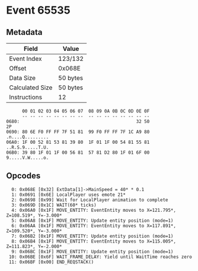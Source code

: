# Event 65535

## Metadata

| Field           | Value    |
|-----------------|----------|
| Event Index     | 123/132  |
| Offset          | 0x068E   |
| Data Size       | 50 bytes |
| Calculated Size | 50 bytes |
| Instructions    | 12       |

```
      00 01 02 03 04 05 06 07  08 09 0A 0B 0C 0D 0E 0F
      -- -- -- -- -- -- -- --  -- -- -- -- -- -- -- --
0680:                                            32 50                2P
0690: 80 6E F0 FF FF 7F 51 81  99 F0 FF FF 7F 1C A9 80  .n....Q.........
06A0: 1F 00 52 81 53 81 39 80  1F 01 1F 00 54 81 55 81  ..R.S.9.....T.U.
06B0: 39 80 1F 01 1F 00 56 81  57 81 D2 80 1F 01 6F 00  9.....V.W.....o.
```

## Opcodes

```
  0: 0x068E [0x32] ExtData[1]->MainSpeed = 40* * 0.1
  1: 0x0691 [0x6E] LocalPlayer uses emote 21*
  2: 0x0698 [0x99] Wait for LocalPlayer animation to complete
  3: 0x069D [0x1C] WAIT(60* ticks)
  4: 0x06A0 [0x1F] MOVE_ENTITY: EventEntity moves to X=121.795*, Z=108.519*, Y=-3.000*
  5: 0x06A8 [0x1F] MOVE_ENTITY: Update entity position (mode=1)
  6: 0x06AA [0x1F] MOVE_ENTITY: EventEntity moves to X=117.891*, Z=109.520*, Y=-3.000*
  7: 0x06B2 [0x1F] MOVE_ENTITY: Update entity position (mode=1)
  8: 0x06B4 [0x1F] MOVE_ENTITY: EventEntity moves to X=115.005*, Z=111.823*, Y=-2.000*
  9: 0x06BC [0x1F] MOVE_ENTITY: Update entity position (mode=1)
 10: 0x06BE [0x6F] WAIT_FRAME_DELAY: Yield until WaitTime reaches zero
 11: 0x06BF [0x00] END_REQSTACK()
```
